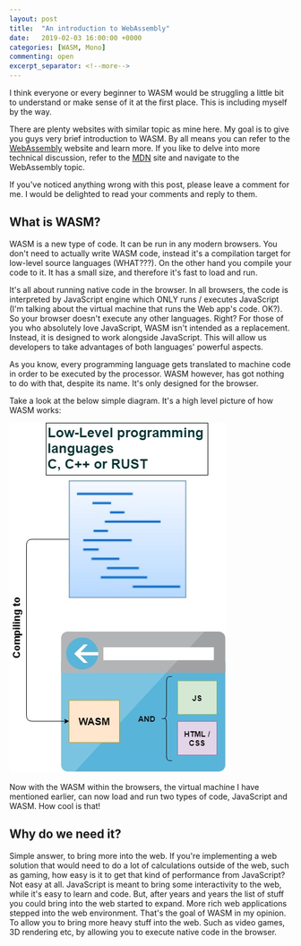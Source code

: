```yaml
---
layout: post
title:  "An introduction to WebAssembly"
date:   2019-02-03 16:00:00 +0000
categories: [WASM, Mono]
commenting: open
excerpt_separator: <!--more-->
---
```


I think everyone or every beginner to WASM would be struggling a little bit to understand or make sense of it at the first place. This is including myself by the way.
 <!--more-->

There are plenty websites with similar topic as mine here. My goal is to give you guys very brief introduction to WASM. By all means you can refer to the <u><a href='https://webassembly.org/' target='_blank'>WebAssembly</a></u> website and learn more. If you like to delve into more technical discussion, refer to the <u><a href='https://developer.mozilla.org' target='_blank'>MDN</a></u> site and navigate to the WebAssembly topic.

If you've noticed anything wrong with this post, please leave a comment for me. I would be delighted to read your comments and reply to them.

What is WASM?
-------------

WASM is a new type of code. It can be run in any modern browsers. You don't need to actually write WASM code, instead it's a compilation target for low-level source languages (WHAT???). On the other hand you compile your code to it. It has a small size, and therefore it's fast to load and run.

It's all about running native code in the browser. In all browsers, the code is interpreted by JavaScript engine which ONLY runs / executes JavaScript (I'm talking about the virtual machine that runs the Web app's code. OK?). So your browser doesn't execute any other languages. Right? For those of you who absolutely love JavaScript, WASM isn't intended as a replacement. Instead, it is designed to work alongside JavaScript. This will allow us developers to take advantages of both languages' powerful aspects.

As you know, every programming language gets translated to machine code in order to be executed by the processor. WASM however, has got nothing to do with that, despite its name. It's only designed for the browser.

Take a look at the below simple diagram. It's a high level picture of how WASM works:

![WASM high level diagram](/assets/imgs/WASM_HighLevel_Diagram.jpg)

Now with the WASM within the browsers, the virtual machine I have mentioned earlier, can now load and run two types of code, JavaScript and WASM. How cool is that!

Why do we need it?
--------------

Simple answer, to bring more into the web. If you're implementing a web solution that would need to do a lot of calculations outside of the web, such as gaming, how easy is it to get that kind of performance from JavaScript? Not easy at all. JavaScript is meant to bring some interactivity to the web, while it's easy to learn and code. But, after years and years the list of stuff you could bring into the web started to expand. More rich web applications stepped into the web environment. That's the goal of WASM in my opinion. To allow you to bring more heavy stuff into the web. Such as video games, 3D rendering etc, by allowing you to execute native code in the browser.
